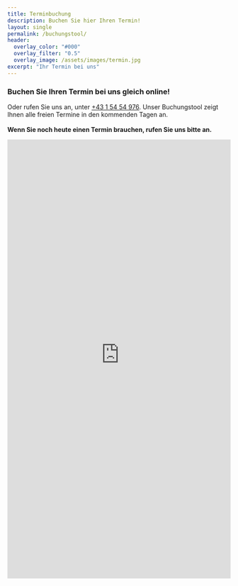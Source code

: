 ```yaml
---
title: Terminbuchung
description: Buchen Sie hier Ihren Termin!
layout: single
permalink: /buchungstool/
header:
  overlay_color: "#000"
  overlay_filter: "0.5"
  overlay_image: /assets/images/termin.jpg
excerpt: "Ihr Termin bei uns"
---
```

### Buchen Sie Ihren Termin bei uns gleich online! 
Oder rufen Sie uns an, unter <a href="tel:+43 1 54 54 976">+43 1 54 54 976</a>.
Unser Buchungstool zeigt Ihnen alle freien Termine in den kommenden Tagen an. <br><br>
<b>Wenn Sie noch heute einen Termin brauchen, rufen Sie uns bitte an.</b>
<iframe src="https://bacherplatz.vet-booking.net" width="100%" height="990" style="border:0;" allowfullscreen="" loading="eager" scrolling="no" referrerpolicy="no-referrer-when-downgrade"></iframe>